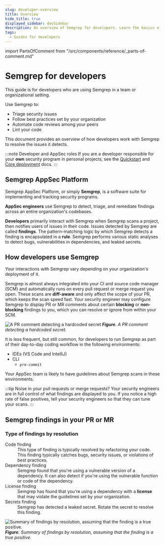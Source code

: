 ```yaml
---
slug: developer-overview
title: Overview
hide_title: true
displayed_sidebar: devSidebar
description: An overview of Semgrep for developers. Learn the basics of Semgrep and how it integrates into your coding workflows and environment.
tags:
  - Guides for developers
---
```


import PartsOfComment from "/src/components/reference/_parts-of-comment.md"

# Semgrep for developers

This guide is for developers who are using Semgrep in a team or organizational setting.

Use Semgrep to:

- Triage security issues
- Follow best practices set by your organization
- Automate code reviews among your peers
- Lint your code

This document provides an overview of how developers work with Semgrep to resolve the issues it detects.

<!-- move to another doc
By understanding how Semgrep works, you are able to customize Semgrep to better suit your needs.

-->

<!-- tk figure out where to put this
- To learn about and set up a Semgrep account, see [Sign in and install Semgrep](/for-developers/developer-signin).
- For a guide on triaging, remediating, and fixing issues with Semgrep, see [Resolve findings with Semgrep](/for-developers/resolve-findings). -->

:::note Developer and AppSec roles
If you are a developer responsible for your **own** security program in personal projects, see the [Quickstart](/getting-started/quickstart) and [Core deployment](/deployment/core-deployment) docs.
:::

## Semgrep AppSec Platform

Semgrep AppSec Platform, or simply **Semgrep**, is a software suite for implementing and tracking security programs.

**AppSec engineers** use Semgrep to detect, triage, and remediate findings across an entire organization's codebases.

**Developers** primarily interact with Semgrep when Semgrep scans a project, then notifies users of issues in their code. Issues detected by Semgrep are called **findings**. The pattern-matching logic by which Semgrep detects a finding is encapsulated in a **rule**. Semgrep performs various static analyses to detect bugs, vulnerabilities in dependencies, and leaked secrets.

## How developers use Semgrep

Your interactions with Semgrep vary depending on your organization's deployment of it.

Semgrep is almost always integrated into your CI and source code manager (SCM) and automatically runs on every pull request or merge request you open. These scans are **diff-aware** and only affect the scope of your PR, which keeps the scan speed fast. Your security engineer may configure Semgrep to display PR or MR comments about certain **blocking** or **non-blocking** findings to you, which you can resolve or ignore from within your SCM.

![A PR comment detecting a hardcoded secret](/img/guardrails-secrets.png)
_**Figure**. A PR comment detecting a hardcoded secret._

It is less frequent, but still common, for developers to run Semgrep as part of their day-to-day coding workflow in the following environments:

-  IDEs (VS Code and IntelliJ)
-  CLI
    - `pre-commit`

Your AppSec team is likely to have guidelines about Semgrep scans in these environments.

:::tip Noise in your pull requests or merge requests?
Your security engineers are in full control of what findings are displayed to you. If you notice a high rate of false positives, tell your security engineers so that they can tune your scans. 
:::

## Semgrep findings in your PR or MR

<PartsOfComment />

### Type of findings by resolution

<dl>
<dt>Code finding</dt> 
<dd>This type of finding is typically resolved by refactoring your code. This finding typically catches bugs, security issues, or violations of best practices.</dd>
<dt>Dependency finding</dt> 
<dd>Semgrep found that you're using a vulnerable version of a dependency. It can also detect if you're using the vulnerable function or code of the dependency.</dd>
<dt>License finding</dt>
<dd>Semgrep has found that you're using a dependency with a <strong>license</strong> that may violate the guidelines set by your organization.</dd>
<dt>Secrets finding</dt>
<dd>Semgrep has detected a leaked secret. Rotate the secret to resolve this finding.</dd>
</dl>

![Summary of findings by resolution, assuming that the finding is a true positive.](/img/finding-by-resolution.jpg#md-width)
_**Figure**. Summary of findings by resolution, assuming that the finding is a true positive._

